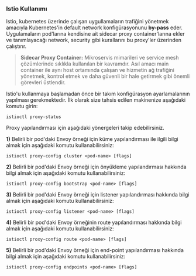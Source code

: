 ### Istio Kullanımı
Istio, kubernetes üzerinde çalışan uygullamaların trafiğini yönetmek amacıyla Kubernetes'in default network konfigürasyonunu **by-pass** eder. Uygulamaların pod'larına kendisine ait sidecar proxy container'larına ekler ve tanımlayacağı network, security gibi kurallarını bu proxy'ler üzerinden çalıştırır.

> **Sidecar Proxy Container:** Mikroservis mimarileri ve service mesh çözümlerinde sıklıkla kullanılan bir kavramdır. Asıl amacı main container ile aynı host ortamında çalışan ve hizmetin ağ trafiğini yönetmek, kontrol etmek ve daha güvenli bir hale getirmek gibi önemli görevleri üstlendir.

Istio'u kullanmaya başlamadan önce bir takım konfigürasyon ayarlamalarının yapılması gerekmektedir. İlk olarak size tahsis edilen makinenize aşağıdaki komutu girin:
````
istioctl proxy-status
````
Proxy yapılandırması için aşağıdaki yönergeleri takip edebilirsiniz.

**1)** Belirli bir pod'daki Envoy örneği için küme yapılandırması ile ilgili bilgi almak için aşağıdaki komutu kullanabilirsiniz:
````
istioctl proxy-config cluster <pod-name> [flags]
````
**2)** Belirli bir pod'daki Envoy örneği için önyükleme yapılandırması hakkında bilgi almak için aşağıdaki komutu kullanabilirsiniz:
````
istioctl proxy-config bootstrap <pod-name> [flags]
````
**3)** Belirli bir pod'daki Envoy örneği için listener yapılandırması hakkında bilgi almak için aşağıdaki komutu kullanabilirsiniz:
````
istioctl proxy-config listener <pod-name> [flags]
````
**4)** Belirli bir pod'daki Envoy örneğinin route yapılandırması hakkında bilgi almak için aşağıdaki komutu kullanabilirsiniz:
````
istioctl proxy-config route <pod-name> [flags]
````
**5)** Belirli bir pod'daki Envoy örneği için end-point yapılandırması hakkında bilgi almak için aşağıdaki komutu kullanabilirsiniz:
````
istioctl proxy-config endpoints <pod-name> [flags]
````

